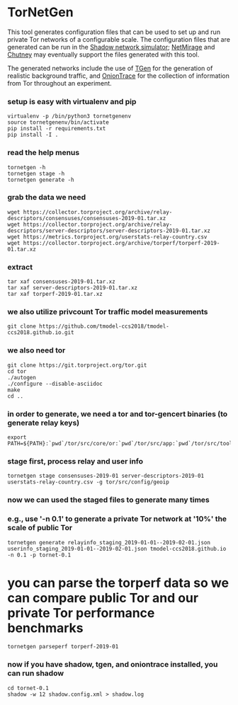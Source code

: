 # TorNetGen

This tool generates configuration files that can be used to set up and run
private Tor networks of a configurable scale. The configuration files that
are generated can be run in the
[Shadow network simulator](https://github.com/shadow/shadow);
[NetMirage](https://crysp.uwaterloo.ca/software/netmirage)
and
[Chutney](https://gitweb.torproject.org/chutney.git)
may eventually support the files generated with this tool.

The generated networks include the use of
[TGen](https://github.com/shadow/tgen)
for the generation of realistic background traffic, and
[OnionTrace](https://github.com/shadow/oniontrace)
for the collection of information from Tor throughout an experiment.

### setup is easy with virtualenv and pip

    virtualenv -p /bin/python3 tornetgenenv
    source tornetgenenv/bin/activate
    pip install -r requirements.txt
    pip install -I .

### read the help menus

    tornetgen -h
    tornetgen stage -h
    tornetgen generate -h

### grab the data we need

    wget https://collector.torproject.org/archive/relay-descriptors/consensuses/consensuses-2019-01.tar.xz
    wget https://collector.torproject.org/archive/relay-descriptors/server-descriptors/server-descriptors-2019-01.tar.xz
    wget https://metrics.torproject.org/userstats-relay-country.csv
    wget https://collector.torproject.org/archive/torperf/torperf-2019-01.tar.xz

### extract

    tar xaf consensuses-2019-01.tar.xz
    tar xaf server-descriptors-2019-01.tar.xz
    tar xaf torperf-2019-01.tar.xz

### we also utilize privcount Tor traffic model measurements

    git clone https://github.com/tmodel-ccs2018/tmodel-ccs2018.github.io.git

### we also need tor

    git clone https://git.torproject.org/tor.git
    cd tor
    ./autogen
    ./configure --disable-asciidoc
    make
    cd ..

### in order to generate, we need a tor and tor-gencert binaries (to generate relay keys)

    export PATH=${PATH}:`pwd`/tor/src/core/or:`pwd`/tor/src/app:`pwd`/tor/src/tools

### stage first, process relay and user info

    tornetgen stage consensuses-2019-01 server-descriptors-2019-01 userstats-relay-country.csv -g tor/src/config/geoip

### now we can used the staged files to generate many times
### e.g., use '-n 0.1' to generate a private Tor network at '10%' the scale of public Tor

    tornetgen generate relayinfo_staging_2019-01-01--2019-02-01.json userinfo_staging_2019-01-01--2019-02-01.json tmodel-ccs2018.github.io -n 0.1 -p tornet-0.1

# you can parse the torperf data so we can compare public Tor and our private Tor performance benchmarks

    tornetgen parseperf torperf-2019-01

### now if you have shadow, tgen, and oniontrace installed, you can run shadow

    cd tornet-0.1
    shadow -w 12 shadow.config.xml > shadow.log
